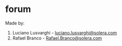 # forum
Made by:
1. Luciano Lusvarghi - luciano.lusvarghi@solera.com
2. Rafael Branco - Rafael.Branco@solera.com
